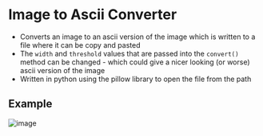 # Image to Ascii Converter  
- Converts an image to an ascii version of the image which is written to a file where it can be copy and pasted  
- The `width` and `threshold` values that are passed into the `convert()` method can be changed - which could give a nicer looking (or worse) ascii version of the image  
- Written in python using the pillow library to open the file from the path  
## Example
![image](https://github.com/LeapInui/img-to-ascii/assets/165159531/4046095e-55c3-4714-a86e-b8114300496a)
